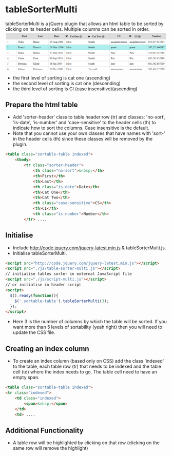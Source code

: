 # tableSorterMulti
tableSorterMulti is a jQuery plugin that allows an html table to be sorted by clicking on its header cells. Multiple columns can be sorted in order.
![ScreenShot](img/read-me/screenshot-one.png)
- the first level of sorting is cat one (ascending) 
- the second level of sorting is cat one (descending) 
- the third level of sorting is CI (case insensitive)(ascending)

## Prepare the html table 
- Add 'sorter-header' class to table header row (tr) and classes: 'no-sort', 'is-date', 'is-number' and 'case-sensitive' to the header cells (th) to indicate how to sort the columns. Case insensitive is the default. 
- Note that you cannot use your own classes that have names with 'sort-' in the header cells (th) since these classes will be removed by the plugin.
```html
<table class="sortable-table indexed">
    <tbody>
        <tr class="sorter-header">
            <th class="no-sort">&nbsp;</th>
            <th>First</th>
            <th>Last</th>
            <th class="is-date">Date</th>
            <th>Cat One</th>
            <th>Cat Two</th>
            <th class="case-sensitive">CS</th>
            <th>CI</th>
            <th class="is-number">Number</th>
        </tr> ....
```

## Initialise 
- Include http://code.jquery.com/jquery-latest.min.js & tableSorterMulti.js.
- Initialise tableSorterMulti.
```html
<script src="http://code.jquery.com/jquery-latest.min.js"></script>
<script src="./js/table-sorter-multi.js"></script>
// initialise tables sorter in external JavaScript file
<script src="./js/script-multi.js"></script>
// or initialise in header script
<script> 
  $().ready(function(){
    $('.sortable-table').tableSorterMulti(3); 
  });
</script>
```

- Here 3 is the number of columns by which the table will be sorted. If you want more than 5 levels of sortability (yeah right) then you will need to update the CSS file. 

## Creating an index column

- To create an index column (based only on CSS) add the class 'indexed' to the table, each table row (tr) that needs to be indexed and the table cell (td) where the index needs to go. The table cell need to have an empty span.

```html
<table class="sortable-table indexed">
<tr class="indexed">
    <td class="indexed">
        <span>&nbsp;</span>
    </td>
    <td> ....

```

## Additional Functionality

- A table row will be highlighted by clicking on that row (clicking on the same row will remove the highlight)